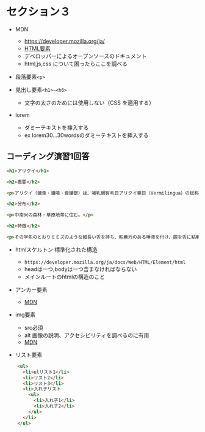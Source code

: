 # セクション３

- MDN
  - <https://developer.mozilla.org/ja/>
  - [HTML要素](https://developer.mozilla.org/ja/docs/Web/HTML/Element)
  - デベロッパーによるオープンソースのドキュメント
  - html,js,css について困ったらここを調べる

- 段落要素`<p>`

- 見出し要素`<h1>~<h6>`

  - 文字の太さのためには使用しない（CSS を適用する）

- lorem
  - ダミーテキストを挿入する
  - ex lorem30…30wordsのダミーテキストを挿入する

## コーディング演習1回答

```html
<h1>アリクイ</h1>

<h2>概要</h2>

<p>アリクイ（蟻食・蟻喰・食蟻獣）は、哺乳綱有毛目アリクイ亜目（Vermilingua）の総称である。アリやシロアリを食べることからアリクイ、英語でもアントイーター（anteater）と呼ぶ。分類群の学名 （Vermilingua）は「蠕虫状の舌」を意味し、まれに「虫舌亜目」とも訳されるが、もっぱら「アリクイ亜目」と意訳される。ただし、分類体系によっては下目にもなる。</p>

<h2>分布</h2>

<p>中南米の森林・草原地帯に住む。</p>

<h2>特徴</h2>

<p>その学名のとおりミミズのような細長い舌を持ち、粘着力のある唾液を付け、餌を舌に粘着させて捕る。口吻は極端に細長く、口は小さく歯がほとんどない。餌は丸呑みされる。このため、虫のような小さな餌かペースト状の餌（もっぱら飼育下で与えられる）しか食べることができない。尾は長くて力強く、オオアリクイ以外は物に巻きつけることができる。前足の第3指は強大な鉤爪を持ち、蟻塚を崩したり、木に登ったり、捕食者に対する武器として使う。</p>
```

- htmlスケルトン 標準化された構造
  - `https://developer.mozilla.org/ja/docs/Web/HTML/Element/html`
  - headは一つ,bodyは一つ含まなければならない
  - メインルートのhtmlの構造のこと

- アンカー要素
  - [MDN](https://developer.mozilla.org/ja/docs/Web/HTML/Element/a)

- img要素
  - src必須
  - alt 画像の説明、アクセシビリティを調べるのに有用
  - [MDN](https://developer.mozilla.org/ja/docs/Web/HTML/Element/img)

- リスト要素
  
```html
    <ul>
      <li>ulリスト1</li>
      <li>リスト2</li>
      <li>リスト3</li>
      <li>入れ子リスト
        <ul>
          <li>入れ子1</li>
          <li>入れ子2</li>
        </ul>
      </li>
    </ul>
```
